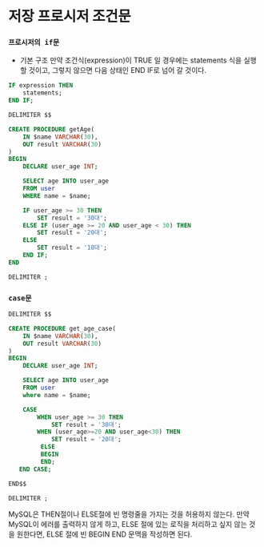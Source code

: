 # 저장 프로시저 조건문

### `프로시저의 if문`

- 기본 구조
  만약 조건식(expression)이 TRUE 일 경우에는 statements 식을 실행 할 것이고, 그렇지 않으면 다음 상태인 END IF로 넘어 갈 것이다.

```sql
IF expression THEN
    statements;
END IF;
```

```sql
DELIMITER $$

CREATE PROCEDURE getAge(
    IN $name VARCHAR(30),
    OUT result VARCHAR(30)
)
BEGIN
    DECLARE user_age INT;

    SELECT age INTO user_age
    FROM user
    WHERE name = $name;

    IF user_age >= 30 THEN
        SET result = '30대';
    ELSE IF (user_age >= 20 AND user_age < 30) THEN
        SET result = '20대';
    ELSE
        SET result = '10대';
    END IF;
END

DELIMITER ;
```

### `case문`

```sql
DELIMITER $$

CREATE PROCEDURE get_age_case(
    IN $name VARCHAR(30),
    OUT result VARCHAR(30)
)
BEGIN
    DECLARE user_age INT;

    SELECT age INTO user_age
    FROM user
    where name = $name;

    CASE
        WHEN user_age >= 30 THEN
            SET result = '30대';
        WHEN (user_age>=20 AND user_age<30) THEN
            SET result = '20대';
         ELSE
         BEGIN
         END;
   END CASE;

END$$

DELIMITER ;
```

MySQL은 THEN절이나 ELSE절에 빈 명령줄을 가지는 것을 허용하지 않는다. 만약 MySQL이 에러를 출력하지 않게 하고, ELSE 절에 있는 로직을 처리하고 싶지 않는 것을 원한다면, ELSE 절에 빈 BEGIN END 문맥을 작성하면 된다.
